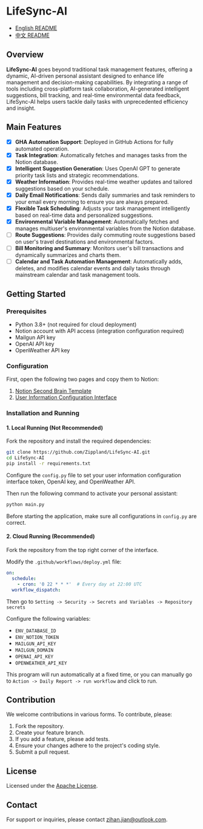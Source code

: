# LifeSync-AI

- [English README](README_EN.md)
- [中文 README](README.md)

## Overview
**LifeSync-AI** goes beyond traditional task management features, offering a dynamic, AI-driven personal assistant designed to enhance life management and decision-making capabilities. By integrating a range of tools including cross-platform task collaboration, AI-generated intelligent suggestions, bill tracking, and real-time environmental data feedback, LifeSync-AI helps users tackle daily tasks with unprecedented efficiency and insight.

## Main Features
- [X] **GHA Automation Support**: Deployed in GitHub Actions for fully automated operation.
- [X] **Task Integration**: Automatically fetches and manages tasks from the Notion database.
- [X] **Intelligent Suggestion Generation**: Uses OpenAI GPT to generate priority task lists and strategic recommendations.
- [X] **Weather Information**: Provides real-time weather updates and tailored suggestions based on your schedule.
- [X] **Daily Email Notifications**: Sends daily summaries and task reminders to your email every morning to ensure you are always prepared.
- [X] **Flexible Task Scheduling**: Adjusts your task management intelligently based on real-time data and personalized suggestions.
- [X] **Environmental Variable Management**: Automatically fetches and manages multiuser's environmental variables from the Notion database.
- [ ] **Route Suggestions**: Provides daily commuting route suggestions based on user's travel destinations and environmental factors.
- [ ] **Bill Monitoring and Summary**: Monitors user's bill transactions and dynamically summarizes and charts them.
- [ ] **Calendar and Task Automation Management**: Automatically adds, deletes, and modifies calendar events and daily tasks through mainstream calendar and task management tools.

## Getting Started

### Prerequisites
- Python 3.8+ (not required for cloud deployment)
- Notion account with API access (integration configuration required)
- Mailgun API key
- OpenAI API key
- OpenWeather API key

### Configuration
First, open the following two pages and copy them to Notion:
1. [Notion Second Brain Template](https://ubiquitous-myth-d1f.notion.site/Second-Brain-dd7f04a080794073aad7834adb2e7e57?pvs=4)
2. [User Information Configuration Interface](https://ubiquitous-myth-d1f.notion.site/1604cf736e5248cab549aefc2d7239b9?v=29ad555af9f3424da9a78fd46ce6dc96&pvs=4)

### Installation and Running 
#### 1. Local Running (Not Recommended)
Fork the repository and install the required dependencies:
```bash
git clone https://github.com/Zippland/LifeSync-AI.git
cd LifeSync-AI
pip install -r requirements.txt
```
Configure the `config.py` file to set your user information configuration interface token, OpenAI key, and OpenWeather API.

Then run the following command to activate your personal assistant:
```bash
python main.py
```
Before starting the application, make sure all configurations in `config.py` are correct.

#### 2. Cloud Running (Recommended)
Fork the repository from the top right corner of the interface.

Modify the `.github/workflows/deploy.yml` file:
```yaml
on:
  schedule:
    - cron: '0 22 * * *'  # Every day at 22:00 UTC
  workflow_dispatch:
```
Then go to `Setting -> Security -> Secrets and Variables -> Repository secrets`

Configure the following variables:
- `ENV_DATABASE_ID`
- `ENV_NOTION_TOKEN`
- `MAILGUN_API_KEY`
- `MAILGUN_DOMAIN`
- `OPENAI_API_KEY`
- `OPENWEATHER_API_KEY`

This program will run automatically at a fixed time, or you can manually go to `Action -> Daily Report -> run workflow` and click to run.

## Contribution
We welcome contributions in various forms. To contribute, please:
1. Fork the repository.
2. Create your feature branch.
3. If you add a feature, please add tests.
4. Ensure your changes adhere to the project's coding style.
5. Submit a pull request.

## License
Licensed under the [Apache License](LICENSE).

## Contact
For support or inquiries, please contact [zihan.jian@outlook.com](mailto:zihan.jian@outlook.com).
